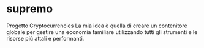 # supremo
Progetto Cryptocurrencies
La mia idea è quella di creare un contenitore globale per gestire una economia familiare utilizzando tutti gli strumenti e le risorse più attali e performanti.
